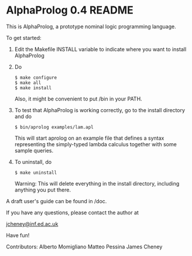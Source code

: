 # AlphaProlog 0.4 README

This is AlphaProlog, a prototype nominal logic programming language.

To get started:

1.  Edit the Makefile INSTALL variable to indicate where you want to 
    install AlphaProlog

2.  Do

        $ make configure
        $ make all
        $ make install

    Also, it might be convenient to put <install-dir>/bin in your PATH.

3.  To test that AlphaProlog is working correctly, go to the install 
    directory and do 

        $ bin/aprolog examples/lam.apl

    This will start aprolog on an example file that defines a syntax 
    representing the simply-typed lambda calculus together with some 
    sample queries.    


4.  To uninstall, do 

        $ make uninstall

    Warning: This will delete everything in the install directory, including 
    anything you put there.

A draft user's guide can be found in <install dir>/doc.

If you have any questions, please contact the author at

jcheney@inf.ed.ac.uk

Have fun!

Contributors:
Alberto Momigliano
Matteo Pessina
James Cheney
